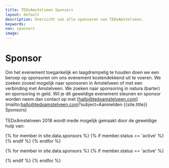 ```yaml
---
title: TEDxAmstelveen Sponsors
layout: default
description: Overzicht van alle sponsoren van TEDxAmstelveen.
keywords:
nav: sponsors
image:
---
```


# Sponsor

Om het evenement toegankelijk en laagdrempelig te houden doen we een beroep op sponsoren om ons evenement kostendekkend uit te voeren. We zoeken zoveel mogelijk naar sponsoren in Amstelveen of met een verbinding met Amstelveen. We zoeken naar sponsoring in natura (barter) en sponsoring in geld. Wil je dit geweldige evenement steunen en sponsor worden neem dan contact op met [hallo@tedxamstelveen.com](mailto:hallo@tedxamstelveen.com?subject=Aanmelden {{site.title}} Sponsors)
<br><br>
TEDxAmstelveen 2018 wordt mede mogelijk gemaakt door de geweldige hulp van:

<div class="tablet-up">
     <div class="card-container">
       {% for member in site.data.sponsors %}
       {% if member.status == 'active' %}
       <div class="card">
         <div class="card__image">
           <a title="{{ member.name }}" href="{{ member.url }}">
           <amp-img
               noloading
               height="200"
               width="600"
               alt="{{ member.name }}"
               layout="responsive"
               src="/img/sponsors/{{ member.pic }}.jpg">
           </amp-img></a>
         </div>
       </div>
       {% endif %}
       {% endfor %}
     </div>
</div>

<amp-carousel class="tablet-down"
  width="auto"
  height="200"
  type="slides"
  layout="fixed-height">
  {% for member in site.data.sponsors %}
  {% if member.status == 'active' %}
  <div class="card">
    <div class="card__image">
      <a title="{{ member.name }}" href="{{ member.url }}">
      <amp-img
          noloading
          height="200"
          width="400"
          alt="{{ member.name }}"
          layout="responsive"
          src="/img/sponsors/{{ member.pic }}.jpg">
      </amp-img></a>
    </div>
  </div>
{% endif %}
{% endfor %}
</amp-carousel>
